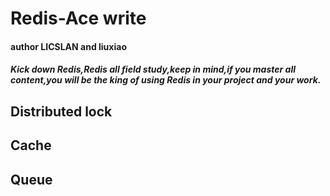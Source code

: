# Redis-Ace write 
#### author LICSLAN and liuxiao

##### Kick down Redis,Redis all field study,keep in mind,if you master all content,you will be the king of using Redis in your project and your work.

## Distributed lock 

## Cache

## Queue


